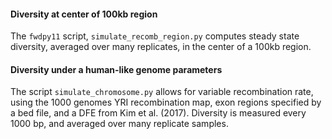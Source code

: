 #### Diversity at center of 100kb region

The `fwdpy11` script, `simulate_recomb_region.py` computes steady state
diversity, averaged over many replicates, in the center of a 100kb region.

#### Diversity under a human-like genome parameters

The script `simulate_chromosome.py` allows for variable recombination rate,
using the 1000 genomes YRI recombination map, exon regions specified by a bed
file, and a DFE from Kim et al. (2017). Diversity is measured every 1000 bp,
and averaged over many replicate samples.

